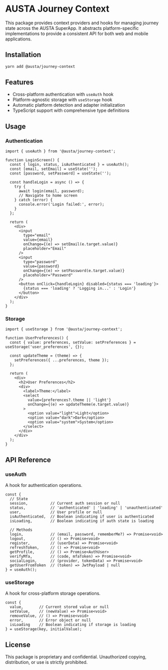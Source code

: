 # AUSTA Journey Context

This package provides context providers and hooks for managing journey state across the AUSTA SuperApp. It abstracts platform-specific implementations to provide a consistent API for both web and mobile applications.

## Installation

```bash
yarn add @austa/journey-context
```

## Features

- Cross-platform authentication with `useAuth` hook
- Platform-agnostic storage with `useStorage` hook
- Automatic platform detection and adapter initialization
- TypeScript support with comprehensive type definitions

## Usage

### Authentication

```tsx
import { useAuth } from '@austa/journey-context';

function LoginScreen() {
  const { login, status, isAuthenticated } = useAuth();
  const [email, setEmail] = useState('');
  const [password, setPassword] = useState('');
  
  const handleLogin = async () => {
    try {
      await login(email, password);
      // Navigate to home screen
    } catch (error) {
      console.error('Login failed:', error);
    }
  };
  
  return (
    <div>
      <input 
        type="email" 
        value={email} 
        onChange={(e) => setEmail(e.target.value)} 
        placeholder="Email"
      />
      <input 
        type="password" 
        value={password} 
        onChange={(e) => setPassword(e.target.value)} 
        placeholder="Password"
      />
      <button onClick={handleLogin} disabled={status === 'loading'}>
        {status === 'loading' ? 'Logging in...' : 'Login'}
      </button>
    </div>
  );
}
```

### Storage

```tsx
import { useStorage } from '@austa/journey-context';

function UserPreferences() {
  const { value: preferences, setValue: setPreferences } = useStorage('user_preferences', {});
  
  const updateTheme = (theme) => {
    setPreferences({ ...preferences, theme });
  };
  
  return (
    <div>
      <h2>User Preferences</h2>
      <div>
        <label>Theme:</label>
        <select 
          value={preferences?.theme || 'light'} 
          onChange={(e) => updateTheme(e.target.value)}
        >
          <option value="light">Light</option>
          <option value="dark">Dark</option>
          <option value="system">System</option>
        </select>
      </div>
    </div>
  );
}
```

## API Reference

### useAuth

A hook for authentication operations.

```tsx
const { 
  // State
  session,          // Current auth session or null
  status,           // 'authenticated' | 'loading' | 'unauthenticated'
  user,             // User profile or null
  isAuthenticated,  // Boolean indicating if user is authenticated
  isLoading,        // Boolean indicating if auth state is loading
  
  // Methods
  login,            // (email, password, rememberMe?) => Promise<void>
  logout,           // () => Promise<void>
  register,         // (userData) => Promise<void>
  refreshToken,     // () => Promise<void>
  getProfile,       // () => Promise<AuthUser>
  verifyMfa,        // (code, mfaToken) => Promise<void>
  socialLogin,      // (provider, tokenData) => Promise<void>
  getUserFromToken  // (token) => JwtPayload | null
} = useAuth();
```

### useStorage

A hook for cross-platform storage operations.

```tsx
const { 
  value,       // Current stored value or null
  setValue,    // (newValue) => Promise<void>
  removeValue, // () => Promise<void>
  error,       // Error object or null
  isLoading    // Boolean indicating if storage is loading
} = useStorage(key, initialValue);
```

## License

This package is proprietary and confidential. Unauthorized copying, distribution, or use is strictly prohibited.